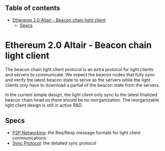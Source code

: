 ## Table of contents

<!-- TOC -->
<!-- START doctoc generated TOC please keep comment here to allow auto update -->
<!-- DON'T EDIT THIS SECTION, INSTEAD RE-RUN doctoc TO UPDATE -->

- [Ethereum 2.0 Altair - Beacon chain light client](#ethereum-20-altair---beacon-chain-light-client)
  - [Specs](#specs)

<!-- END doctoc generated TOC please keep comment here to allow auto update -->
<!-- /TOC -->

# Ethereum 2.0 Altair - Beacon chain light client

The beacon chain light client protocol is an extra protocol for light clients and servers to communicate.
We expect the beacon nodes that fully sync and verify the latest beacon state to serve as the servers
while the light clients only have to download a partial of the beacon state from the servers.

In the current simple design, the light client only sync to the latest finalized beacon chain head
so there should be no reorganization.
The reorganizable light client design is still in active R&D.

## Specs

- [P2P Networking](./p2p-interface.md): the Req/Resp message formats for light client communications
- [Sync Protocol](./sync-protocol.md): the detailed sync protocol
